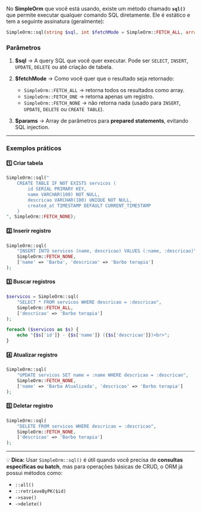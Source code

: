 No **SimpleOrm** que você está usando, existe um método chamado **`sql()`** que permite executar qualquer comando SQL diretamente. Ele é estático e tem a seguinte assinatura (geralmente):

```php
SimpleOrm::sql(string $sql, int $fetchMode = SimpleOrm::FETCH_ALL, array $params = [])
```

### Parâmetros

1. **$sql** → A query SQL que você quer executar. Pode ser `SELECT`, `INSERT`, `UPDATE`, `DELETE` ou até criação de tabela.
2. **$fetchMode** → Como você quer que o resultado seja retornado:

   * `SimpleOrm::FETCH_ALL` → retorna todos os resultados como array.
   * `SimpleOrm::FETCH_ONE` → retorna apenas um registro.
   * `SimpleOrm::FETCH_NONE` → não retorna nada (usado para `INSERT`, `UPDATE`, `DELETE` ou `CREATE TABLE`).
3. **$params** → Array de parâmetros para **prepared statements**, evitando SQL injection.

---

### Exemplos práticos

#### 1️⃣ Criar tabela

```php
SimpleOrm::sql("
    CREATE TABLE IF NOT EXISTS servicos (
        id SERIAL PRIMARY KEY,
        name VARCHAR(100) NOT NULL,
        descricao VARCHAR(100) UNIQUE NOT NULL,
        created_at TIMESTAMP DEFAULT CURRENT_TIMESTAMP
    )
", SimpleOrm::FETCH_NONE);
```

#### 2️⃣ Inserir registro

```php
SimpleOrm::sql(
    "INSERT INTO servicos (name, descricao) VALUES (:name, :descricao)",
    SimpleOrm::FETCH_NONE,
    ['name' => 'Barba', 'descricao' => 'Barbo terapia']
);
```

#### 3️⃣ Buscar registros

```php
$servicos = SimpleOrm::sql(
    "SELECT * FROM servicos WHERE descricao = :descricao",
    SimpleOrm::FETCH_ALL,
    ['descricao' => 'Barbo terapia']
);

foreach ($servicos as $s) {
    echo "{$s['id']} - {$s['name']} ({$s['descricao']})<br>";
}
```

#### 4️⃣ Atualizar registro

```php
SimpleOrm::sql(
    "UPDATE servicos SET name = :name WHERE descricao = :descricao",
    SimpleOrm::FETCH_NONE,
    ['name' => 'Barba Atualizada', 'descricao' => 'Barbo terapia']
);
```

#### 5️⃣ Deletar registro

```php
SimpleOrm::sql(
    "DELETE FROM servicos WHERE descricao = :descricao",
    SimpleOrm::FETCH_NONE,
    ['descricao' => 'Barbo terapia']
);
```

---

💡 **Dica:** Usar `SimpleOrm::sql()` é útil quando você precisa de **consultas específicas ou batch**, mas para operações básicas de CRUD, o ORM já possui métodos como:

* `::all()`
* `::retrieveByPK($id)`
* `->save()`
* `->delete()`


